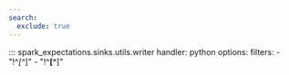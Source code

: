 ```yaml
---
search:
  exclude: true
---
```


::: spark_expectations.sinks.utils.writer
    handler: python
    options:
        filters:
            - "!^_[^_]"
            - "!^__[^__]"
        